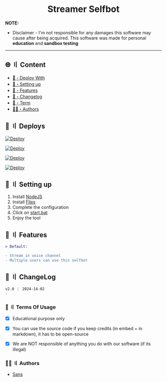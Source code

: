 
<h1 align="center">Streamer Selfbot</h1>




**NOTE:** 
- Disclaimer -
I'm not responsible for any damages this software may cause after being acquired. 
This software was made for personal **education** and **sandbox testing**
---


## <a id="content"></a>🌐 〢 Content
- [📩・Deploy With](#deploys)
- [🎉・Setting up](#setup)
- [🔰・Features](#features)
- [📝・Changelog](#changelog)
- [💼・Term](#terms)
- [🕵️‍♂️・Authors](#authors)


## <a id="deploys"></a>📩 〢 Deploys
[![Deploy](https://raw.githubusercontent.com/002-sans/deploy-buttons/main/buttons/remade/replit.svg)](https://replit.com/github/002-sans/Streamer-Selfbot)

[![Deploy](https://raw.githubusercontent.com/002-sans/deploy-buttons/main/buttons/remade/glitch.svg)](https://glitch.com/edit/#!/import/github/002-sans/Streamer-Selfbot)

[![Deploy](https://raw.githubusercontent.com/002-sans/deploy-buttons/main/buttons/remade/heroku.svg)](https://heroku.com/deploy/?template=https://github.com/002-sans/Streamer-Selfbot)

[![Deploy](https://raw.githubusercontent.com/002-sans/deploy-buttons/main/buttons/remade/railway.svg)](https://railway.app/new/template?template=https://github.com/002-sans/Streamer-Selfbot)




## <a id="setup"></a> 📁 〢 Setting up
1. Install [NodeJS](https://nodejs.org/en)
2. Install [Files](https://github.com/002-sans/Streamer-Selfbot/archive/refs/heads/main.zip)
3. Complete the configuration
4. Click on [start.bat](https://github.com/002-sans/Streamer-Selfbot/blob/main/start.bat)
5. Enjoy the tool




## <a id="features"></a>🔰 〢 Features
```diff
> Default:

- Stream in voice channel
- Multiple users can use this selfbot
```




## <a id="changelog"></a>💭 〢 ChangeLog

```diff
v2.0 ⋮ 2024-14-02
- 
```


### <a id="terms"></a>💼 〢 Terms Of Usage
- [x] Educational purpose only
- [x] You can use the source code if you keep credits (in embed + in markdown), it has to be open-source
- [x] We are NOT responsible of anything you do with our software (if its illegal)


### <a id="authors"></a>🕵️‍♂️ 〢 Authors
- [Sans](https://github.com/002-sans)
